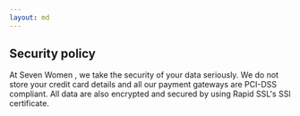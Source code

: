 ```yaml
---
layout: md
---
```


## Security policy

At Seven Women , we take the security of your data seriously. We do not store your credit card details and all our payment gateways are PCI-DSS compliant. All data are also encrypted and secured by using Rapid SSL's SSl certificate.
